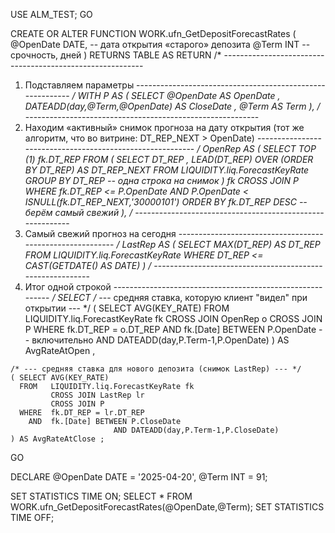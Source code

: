 USE ALM_TEST;
GO

CREATE OR ALTER FUNCTION WORK.ufn_GetDepositForecastRates
(
    @OpenDate DATE,   -- дата открытия «старого» депозита
    @Term     INT     -- срочность, дней
)
RETURNS TABLE
AS
RETURN
/* ----------------------------------------------------------
   1. Подставляем параметры
---------------------------------------------------------- */
WITH P AS (
    SELECT  @OpenDate                           AS OpenDate ,
            DATEADD(day,@Term,@OpenDate)        AS CloseDate ,
            @Term                               AS Term
),
/* ----------------------------------------------------------
   2. Находим «активный» снимок прогноза на дату открытия
      (тот же алгоритм, что во витрине: DT_REP_NEXT > OpenDate)
---------------------------------------------------------- */
OpenRep AS (
    SELECT TOP (1) fk.DT_REP
    FROM (
        SELECT  DT_REP ,
                LEAD(DT_REP) OVER (ORDER BY DT_REP) AS DT_REP_NEXT
        FROM    LIQUIDITY.liq.ForecastKeyRate
        GROUP  BY DT_REP          -- одна строка на снимок
    ) fk
    CROSS JOIN P
    WHERE fk.DT_REP      <= P.OpenDate
      AND P.OpenDate      < ISNULL(fk.DT_REP_NEXT,'30000101')
    ORDER BY fk.DT_REP DESC          -- берём самый свежий
),
/* ----------------------------------------------------------
   3. Самый свежий прогноз на сегодня
---------------------------------------------------------- */
LastRep AS (
    SELECT MAX(DT_REP) AS DT_REP
    FROM   LIQUIDITY.liq.ForecastKeyRate
    WHERE  DT_REP <= CAST(GETDATE() AS DATE)
)
/* ----------------------------------------------------------
   4. Итог одной строкой
---------------------------------------------------------- */
SELECT
    /* --- средняя ставка, которую клиент "видел" при открытии --- */
    ( SELECT AVG(KEY_RATE)
      FROM   LIQUIDITY.liq.ForecastKeyRate fk
             CROSS JOIN OpenRep  o
             CROSS JOIN P
      WHERE  fk.DT_REP = o.DT_REP
        AND  fk.[Date] BETWEEN P.OpenDate                 -- включительно
                           AND DATEADD(day,P.Term-1,P.OpenDate)
    ) AS AvgRateAtOpen ,

    /* --- средняя ставка для нового депозита (снимок LastRep) --- */
    ( SELECT AVG(KEY_RATE)
      FROM   LIQUIDITY.liq.ForecastKeyRate fk
             CROSS JOIN LastRep lr
             CROSS JOIN P
      WHERE  fk.DT_REP = lr.DT_REP
        AND  fk.[Date] BETWEEN P.CloseDate
                           AND DATEADD(day,P.Term-1,P.CloseDate)
    ) AS AvgRateAtClose ;
GO

DECLARE @OpenDate DATE = '2025-04-20',
        @Term     INT  = 91;

SET STATISTICS TIME ON;
SELECT * 
FROM   WORK.ufn_GetDepositForecastRates(@OpenDate,@Term);
SET STATISTICS TIME OFF;
